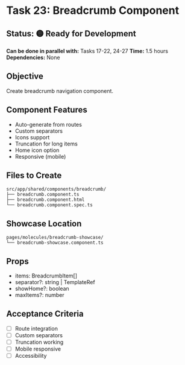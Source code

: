 # Task 23: Breadcrumb Component

## Status: 🟡 Ready for Development
**Can be done in parallel with:** Tasks 17-22, 24-27
**Time:** 1.5 hours
**Dependencies:** None

## Objective
Create breadcrumb navigation component.

## Component Features
- Auto-generate from routes
- Custom separators
- Icons support
- Truncation for long items
- Home icon option
- Responsive (mobile)

## Files to Create
```
src/app/shared/components/breadcrumb/
├── breadcrumb.component.ts
├── breadcrumb.component.html
└── breadcrumb.component.spec.ts
```

## Showcase Location
```
pages/molecules/breadcrumb-showcase/
└── breadcrumb-showcase.component.ts
```

## Props
- items: BreadcrumbItem[]
- separator?: string | TemplateRef
- showHome?: boolean
- maxItems?: number

## Acceptance Criteria
- [ ] Route integration
- [ ] Custom separators
- [ ] Truncation working
- [ ] Mobile responsive
- [ ] Accessibility
